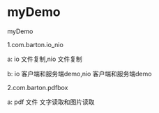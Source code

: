 # myDemo
myDemo

1.com.barton.io_nio

  a: io 文件复制,nio 文件复制
  
  b: io 客户端和服务端demo,nio 客户端和服务端demo
 
2.com.barton.pdfbox

  a: pdf 文件 文字读取和图片读取
